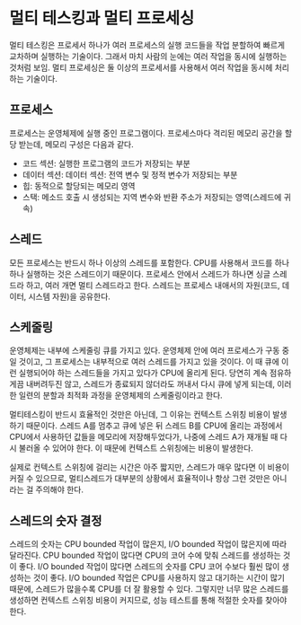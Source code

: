 # 멀티 테스킹과 멀티 프로세싱

멀티 테스킹은 프로세서 하나가 여러 프로세스의 실행 코드들을 작업 분할하여 빠르게 교차하며 실행하는 기술이다.
그래서 마치 사람의 눈에는 여러 작업을 동시에 실행하는 것처럼 보임. 
멀티 프로세싱은 둘 이상의 프로세서를 사용해서 여러 작업을 동시헤 처리하는 기술이다.

## 프로세스

프로세스는 운영체제에 실행 중인 프로그램이다.
프로세스마다 격리된 메모리 공간을 할당 받는데, 메모리 구성은 다음과 같다.

- 코드 섹션: 실행한 프로그램의 코드가 저장되는 부분
- 데이터 섹션: 데이터 섹션: 전역 변수 및 정적 변수가 저장되는 부분
- 힙: 동적으로 할당되는 메모리 영역
- 스택: 메소드 호출 시 생성되는 지역 변수와 반환 주소가 저장되는 영역(스레드에 귀속)

## 스레드

모든 프로세스는 반드시 하나 이상의 스레드를 포함한다. CPU를 사용해서 코드를 하나하나 실행하는 것은 스레드이기 때문이다.
프로세스 안에서 스레드가 하나면 싱글 스레드라 하고, 여러 개면 멀티 스레드라고 한다.
스레드는 프로세스 내애서의 자원(코드, 데이터, 시스템 자원)을 공유한다.


## 스케줄링

운영체제는 내부에 스케줄링 큐를 가지고 있다. 운영체제 안에 여러 프로세스가 구동 중일 것이고, 그 프로세스는 내부적으로 여러 스레드를 가지고 있을 것이다.
이 때 큐에 이런 실행되어야 하는 스레드들을 가지고 있다가 CPU에 올리게 된다. 당연히 계속 점유하게끔 내버려두진 않고, 스레드가 종료되지 않더라도
꺼내서 다시 큐에 넣게 되는데, 이러한 일련의 분할과 최적화 과정을 운영체제의 스케줄링이라고 한다.

멀티테스킹이 반드시 효율적인 것만은 아닌데, 그 이유는 컨텍스트 스위칭 비용이 발생하기 때문이다.
스레드 A를 멈추고 큐에 넣은 뒤 스레드 B를 CPU에 올리는 과정에서 CPU에서 사용하던 값들을 메모리에 저장해두었다가,
나중에 스레드 A가 재개될 때 다시 불러올 수 있어야 한다. 이 때문에 컨텍스트 스위칭에는 비용이 발생한다.

실제로 컨텍스트 스위칭에 걸리는 시간은 아주 짧지만, 스레드가 매우 많다면 이 비용이 커질 수 있으므로,
멀티스레드가 대부분의 상황에서 효율적이나 항상 그런 것만은 아니라는 걸 주의해야 한다.

## 스레드의 숫자 결정

스레드의 숫자는 CPU bounded 작업이 많은지, I/O bounded 작업이 많은지에 따라 달라진다.
CPU bounded 작업이 많다면 CPU의 코어 수에 맞춰 스레드를 생성하는 것이 좋다.
I/O bounded 작업이 많다면 스레드의 숫자를 CPU 코어 수보다 훨씬 많이 생성하는 것이 좋다.
I/O bounded 작업은 CPU를 사용하지 않고 대기하는 시간이 많기 때문에, 스레드가 많을수록 CPU를 더 잘 활용할 수 있다.
그렇지만 너무 많은 스레드를 생성하면 컨텍스트 스위칭 비용이 커지므로, 성능 테스트를 통해 적절한 숫자를 찾아야 한다.

